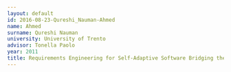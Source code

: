 ```yaml
---
layout: default 
id: 2016-08-23-Qureshi_Nauman-Ahmed
name: Ahmed
surname: Qureshi Nauman
university: University of Trento
advisor: Tonella Paolo
year: 2011
title: Requirements Engineering for Self-Adaptive Software Bridging the Gap Between Design-Time and Run-Time
---
```


